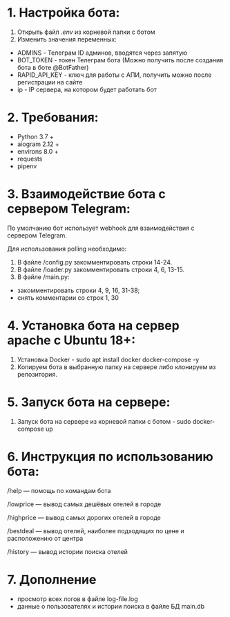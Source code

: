 # **1. Настройка бота:**
1) Открыть файл *.env* из корневой папки с ботом 
2) Изменить значения переменных:
- ADMINS - Телеграм ID админов, вводятся через запятую
- BOT_TOKEN - токен Телеграм бота (Можно получить после создания бота в боте @BotFather)
- RAPID_API_KEY - ключ для работы с АПИ, получить можно после регистрации на сайте
- ip - IP сервера, на котором будет работать бот

# **2. Требования:**
- Python 3.7 +
- aiogram 2.12 +
- environs 8.0 +
- requests
- pipenv

# **3. Взаимодействие бота с сервером Telegram:**
По умолчанию бот использует webhook для взаимодействия с сервером Telegram.

Для использования polling необходимо:
1. В файле /config.py закомментировать строки 14-24.
2. В файле /loader.py закомментировать строки 4, 6, 13-15.
3. В файле /main.py:
- закомментировать строки 4, 9, 16, 31-38;
- снять комментарии со строк 1, 30

# **4. Установка бота на сервер apache c Ubuntu 18+:**
1. Установка Docker - sudo apt install docker docker-compose -y
2. Копируем бота в выбранную папку на сервере либо клонируем из репозитория.

# **5. Запуск бота на сервере:**
1. Запуск бота на сервере из корневой папки с ботом - sudo docker-compose up

# **6. Инструкция по использованию бота:**
/help — помощь по командам бота

/lowprice — вывод самых дешёвых отелей в городе

/highprice — вывод самых дорогих отелей в городе

/bestdeal — вывод отелей, наиболее подходящих по цене и расположению от центра

/history — вывод истории поиска отелей

# **7. Дополнение**
- просмотр всех логов в файле log-file.log
- данные о пользователях и истории поиска в файле БД main.db